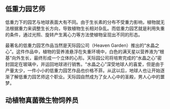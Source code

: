 ## 低重力园艺师

低重力下的园艺与地球表面大有不同。由于生长素的分布不受重力影响，植物就无法根据重力来调整生长方向，导致植物生长相对杂乱。而低重力园艺就是利用失重的条件，通过光照、旋转产生离心力等方法使植物呈现出不同的形态。

最著名的低重力园艺作品当然是天际园公司（Heaven Garden）推出的“水晶之心”。这件作品中，植物的营养液悬浮在失重环境中，白色的满天星以营养液为“根基”向外生长，最终形成一个立体的心形。天际园公司将培育完成的“水晶之心”密封固定在玻璃中，并运回地球进行销售。“水晶之心”深受地球人的喜爱，但是由于产量太少，一件小小的低重力园艺作品也价格不菲。从这以后，地球人也让开始逐渐了解低重力园艺师这个职业。天际园自然成为了女人心中的圣殿，男人心中的噩梦。

## 动植物真菌微生物饲养员

